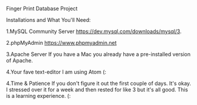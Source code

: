 Finger Print Database Project 

Installations and What You'll Need:

1.MySQL Community Server
https://dev.mysql.com/downloads/mysql/3. 

2.phpMyAdmin
https://www.phpmyadmin.net

3.Apache Server
If you have a Mac you already have a pre-installed version of Apache. 

4.Your fave text-editor
I am using Atom (:

4.Time & Patience
If you don't figure it out the first couple of days. It's okay. I stressed over it for a week and then rested for like 3 but it's all good. This is a learning experience. (:

